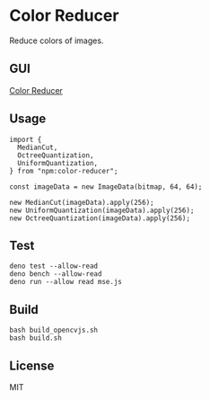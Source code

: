 # Color Reducer

Reduce colors of images.

## GUI

[Color Reducer](https://marmooo.github.io/color-reducer/)

## Usage

```
import {
  MedianCut,
  OctreeQuantization,
  UniformQuantization,
} from "npm:color-reducer";

const imageData = new ImageData(bitmap, 64, 64);

new MedianCut(imageData).apply(256);
new UniformQuantization(imageData).apply(256);
new OctreeQuantization(imageData).apply(256);
```

## Test

```
deno test --allow-read
deno bench --allow-read
deno run --allow read mse.js
```

## Build

```
bash build_opencvjs.sh
bash build.sh
```

## License

MIT
